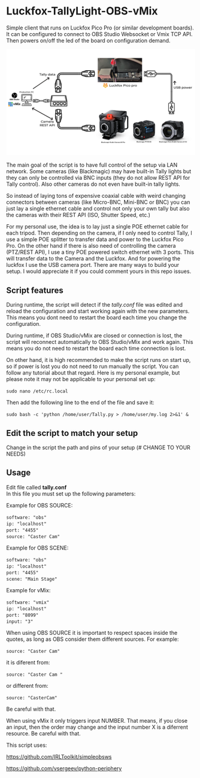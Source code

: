 # Luckfox-TallyLight-OBS-vMix
Simple client that runs on Luckfox Pico Pro (or similar development boards). It can be configured to connect to OBS Studio Websocket or Vmix TCP API. Then powers on/off the led of the board on configuration demand.

![Example setup](https://raw.githubusercontent.com/DhSufi/Luckfox-TallyLight-OBS-vMix/main/Tally-Luckfox.png)

The main goal of the script is to have full control of the setup via LAN network. Some cameras (like Blackmagic) may have built-in Tally lights but they can only be controlled via BNC inputs (they do not allow REST API for Tally control). Also other cameras do not even have built-in tally lights.  

So instead of laying tons of expensive coaxial cable with weird changing connectors between cameras (like Micro-BNC, Mini-BNC or BNC) you can just lay a single ethernet cable and control not only your own tally but also the cameras with their REST API (ISO, Shutter Speed, etc.)  

For my personal use, the idea is to lay just a single POE ethernet cable for each tripod. Then depending on the camera, if I only need to control Tally, I use a simple POE splitter to transfer data and power to the Luckfox Pico Pro. On the other hand if there is also need of controlling the camera (PTZ/REST API), I use a tiny POE powered switch ethernet with 3 ports. This will transfer data to the Camera and the Luckfox. And for powering the luckfox I use the USB camera port. There are many ways to build your setup. I would appreciate it if you could comment yours in this repo issues.

## Script features

During runtime, the script will detect if the *tally.conf* file was edited and reload the configuration and start working again with the new parameters. This means you dont need to restart the board each time you change the configuration.  

During runtime, if OBS Studio/vMix are closed or connection is lost, the script will reconnect automatically to OBS Studio/vMix and work again. This means you do not need to restart the board each time connection is lost.

On other hand, it is high recommended to make the script runs on start up, so if power is lost you do not need to run manually the script. You can follow any tutorial about that regard.
Here is my personal example, but please note it may not be applicable to your personal set up:

`sudo nano /etc/rc.local`

Then add the following line to the end of the file and save it:

`sudo bash -c 'python /home/user/Tally.py > /home/user/my.log 2>&1' &`






## Edit the script to match your setup
Change in the script the path and pins of your setup (# CHANGE TO YOUR NEEDS)

## Usage
Edit file called **tally.conf**  
In this file you must set up the following parameters:

Example for OBS SOURCE:

`software: "obs"`  
`ip: "localhost"`  
`port: "4455"`  
`source: "Caster Cam"`  

Example for OBS SCENE:

`software: "obs"`  
`ip: "localhost"`  
`port: "4455"`  
`scene: "Main Stage"`  

Example for vMix:  

`software: "vmix"`  
`ip: "localhost"`  
`port: "8099"`  
`input: "3"` 

When using OBS SOURCE it is important to respect spaces inside the quotes, as long as OBS consider them different sources. For example:

`source: "Caster Cam"`

it is diferent from:

`source: "Caster Cam "`

or different from:

`source: "CasterCam"`

Be careful with that.


When using vMix it only triggers input NUMBER. That means, if you close an input, then the order may change and the input number X is a diferrent resource. Be careful with that.


This script uses:

https://github.com/IRLToolkit/simpleobsws  

https://github.com/vsergeev/python-periphery




